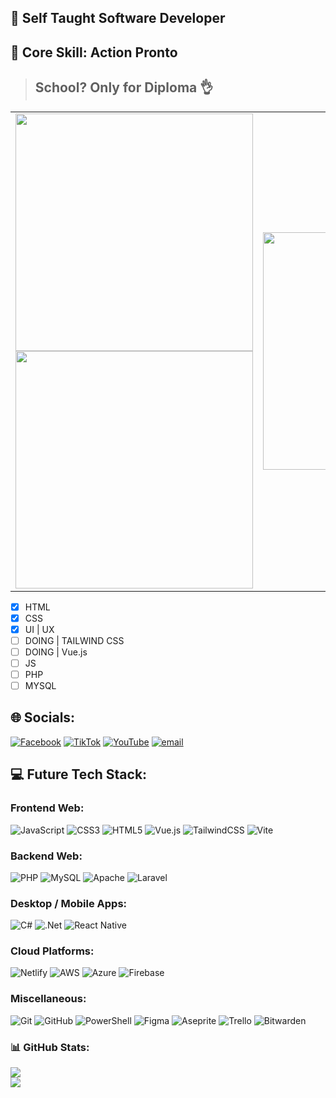 ## 📓 Self Taught Software Developer
## 🔴 Core Skill: Action Pronto

> ## School? Only for Diploma 👌

<table>
  <tr>
    <td>
      <img src="https://media0.giphy.com/media/v1.Y2lkPTc5MGI3NjExYTc1eXBmdXFpZGM0MGU4a2l1MGNqOHBsbWl6ajQwOHQ3aHJ1bDhqYSZlcD12MV9pbnRlcm5hbF9naWZfYnlfaWQmY3Q9Zw/fhAwk4DnqNgw8/giphy.gif" width="380"><br>
      <img src="https://media2.giphy.com/media/v1.Y2lkPTc5MGI3NjExN2YxZjlwaDJoZGNkb2txbjdvb3VnZmFpOWwydGE1cGtlb2VlNmhqcyZlcD12MV9pbnRlcm5hbF9naWZfYnlfaWQmY3Q9Zw/GbIwskRsr94d8UV1KC/giphy.gif" width="380">
    </td>
    <td>
      <img src="https://media1.giphy.com/media/v1.Y2lkPTc5MGI3NjExeXIyM2pidWptMG10NHYzMnh0YXEwaTlscDlmdnNiZjdscXlxNDBoNyZlcD12MV9pbnRlcm5hbF9naWZfYnlfaWQmY3Q9Zw/84SFZf1BKgzeny1WxQ/giphy.gif" width="380">
    </td>
  </tr>
</table>

- [x] HTML
- [x] CSS
- [x] UI | UX
- [ ] DOING | TAILWIND CSS
- [ ] DOING | Vue.js
- [ ] JS
- [ ] PHP
- [ ] MYSQL

## 🌐 Socials:
[![Facebook](https://img.shields.io/badge/Facebook-%231877F2.svg?logo=Facebook&logoColor=white)](https://facebook.com/yasser.c.ebad) [![TikTok](https://img.shields.io/badge/TikTok-%23000000.svg?logo=TikTok&logoColor=white)](https://tiktok.com/@stranger_ebad) [![YouTube](https://img.shields.io/badge/YouTube-%23FF0000.svg?logo=YouTube&logoColor=white)](https://www.youtube.com/@stranger_ebad) [![email](https://img.shields.io/badge/Email-D14836?logo=gmail&logoColor=white)](mailto:ebadyasser123xd@gmail.com) 

## 💻 Future Tech Stack:
### Frontend Web:
![JavaScript](https://img.shields.io/badge/javascript-%23323330.svg?style=for-the-badge&logo=javascript&logoColor=%23F7DF1E) ![CSS3](https://img.shields.io/badge/css3-%231572B6.svg?style=for-the-badge&logo=css3&logoColor=white) ![HTML5](https://img.shields.io/badge/html5-%23E34F26.svg?style=for-the-badge&logo=html5&logoColor=white) ![Vue.js](https://img.shields.io/badge/vue.js-%2335495e.svg?style=for-the-badge&logo=vuedotjs&logoColor=%234FC08D) ![TailwindCSS](https://img.shields.io/badge/tailwindcss-%2338B2AC.svg?style=for-the-badge&logo=tailwind-css&logoColor=white) ![Vite](https://img.shields.io/badge/vite-%23646CFF.svg?style=for-the-badge&logo=vite&logoColor=white)
### Backend Web:
![PHP](https://img.shields.io/badge/php-%23777BB4.svg?style=for-the-badge&logo=php&logoColor=white) ![MySQL](https://img.shields.io/badge/mysql-4479A1.svg?style=for-the-badge&logo=mysql&logoColor=white) ![Apache](https://img.shields.io/badge/apache-%23D42029.svg?style=for-the-badge&logo=apache&logoColor=white) ![Laravel](https://img.shields.io/badge/laravel-%23FF2D20.svg?style=for-the-badge&logo=laravel&logoColor=white)
### Desktop / Mobile Apps:
![C#](https://img.shields.io/badge/c%23-%23239120.svg?style=for-the-badge&logo=csharp&logoColor=white) ![.Net](https://img.shields.io/badge/.NET-5C2D91?style=for-the-badge&logo=.net&logoColor=white) ![React Native](https://img.shields.io/badge/react_native-%2320232a.svg?style=for-the-badge&logo=react&logoColor=%2361DAFB)
### Cloud Platforms:
 ![Netlify](https://img.shields.io/badge/netlify-%23000000.svg?style=for-the-badge&logo=netlify&logoColor=#00C7B7) ![AWS](https://img.shields.io/badge/AWS-%23FF9900.svg?style=for-the-badge&logo=amazon-aws&logoColor=white) ![Azure](https://img.shields.io/badge/azure-%230072C6.svg?style=for-the-badge&logo=microsoftazure&logoColor=white) ![Firebase](https://img.shields.io/badge/firebase-a08021?style=for-the-badge&logo=firebase&logoColor=ffcd34)
### Miscellaneous:
![Git](https://img.shields.io/badge/git-%23F05033.svg?style=for-the-badge&logo=git&logoColor=white) ![GitHub](https://img.shields.io/badge/github-%23121011.svg?style=for-the-badge&logo=github&logoColor=white) ![PowerShell](https://img.shields.io/badge/PowerShell-%235391FE.svg?style=for-the-badge&logo=powershell&logoColor=white) ![Figma](https://img.shields.io/badge/figma-%23F24E1E.svg?style=for-the-badge&logo=figma&logoColor=white) ![Aseprite](https://img.shields.io/badge/Aseprite-FFFFFF?style=for-the-badge&logo=Aseprite&logoColor=#7D929E) ![Trello](https://img.shields.io/badge/Trello-%23026AA7.svg?style=for-the-badge&logo=Trello&logoColor=white) ![Bitwarden](https://img.shields.io/badge/bitwarden-%23175DDC.svg?style=for-the-badge&logo=bitwarden&logoColor=white)
### 📊 GitHub Stats:
![](https://nirzak-streak-stats.vercel.app/?user=ebadshelby&theme=dark&hide_border=false)<br/>
![](https://github-readme-stats.vercel.app/api/top-langs/?username=EbadShelby&theme=github_dark&hide_border=false&include_all_commits=true&count_private=true&layout=compact)


